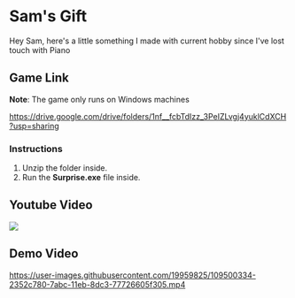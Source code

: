 # Sam's Gift

Hey Sam, here's a little something I made with current hobby since I've lost touch with Piano




## Game Link

**__Note__**: The game only runs on Windows machines

https://drive.google.com/drive/folders/1nf__fcbTdIzz_3PeIZLvgj4yuklCdXCH?usp=sharing

### Instructions

1. Unzip the folder inside.
2. Run the **Surprise.exe** file inside.

## Youtube Video

[![](http://img.youtube.com/vi/aSYrT2zAuyg/0.jpg)](http://www.youtube.com/watch?v=aSYrT2zAuyg "")


## Demo Video

https://user-images.githubusercontent.com/19959825/109500334-2352c780-7abc-11eb-8dc3-77726605f305.mp4


